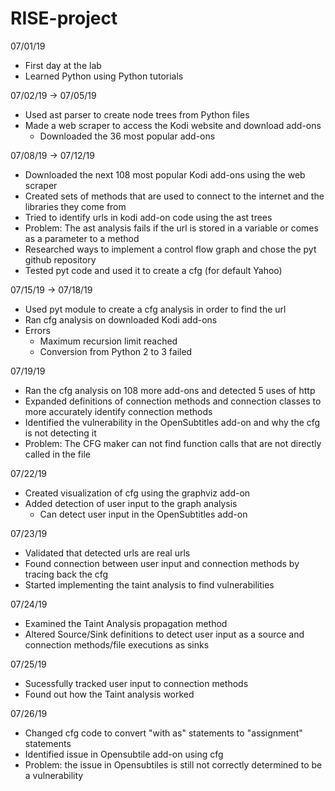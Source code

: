 # RISE-project
07/01/19
- First day at the lab
- Learned Python using Python tutorials

07/02/19 -> 07/05/19
- Used ast parser to create node trees from Python files
- Made a web scraper to access the Kodi website and download add-ons
  - Downloaded the 36 most popular add-ons
  
07/08/19 -> 07/12/19
- Downloaded the next 108 most popular Kodi add-ons using the web scraper
- Created sets of methods that are used to connect to the internet and the libraries they come from
- Tried to identify urls in kodi add-on code using the ast trees
- Problem: The ast analysis fails if the url is stored in a variable or comes as a parameter to a method
- Researched ways to implement a control flow graph and chose the pyt github repository
- Tested pyt code and used it to create a cfg (for default Yahoo)
  
07/15/19 -> 07/18/19
- Used pyt module to create a cfg analysis in order to find the url
- Ran cfg analysis on downloaded Kodi add-ons
- Errors
  - Maximum recursion limit reached
  - Conversion from Python 2 to 3 failed

07/19/19
- Ran the cfg analysis on 108 more add-ons and detected 5 uses of http
- Expanded definitions of connection methods and connection classes to more accurately identify connection methods
- Identified the vulnerability in the OpenSubtitles add-on and why the cfg is not detecting it
- Problem: The CFG maker can not find function calls that are not directly called in the file

07/22/19
- Created visualization of cfg using the graphviz add-on
- Added detection of user input to the graph analysis
  - Can detect user input in the OpenSubtitles add-on

07/23/19
- Validated that detected urls are real urls
- Found connection between user input and connection methods by tracing back the cfg
- Started implementing the taint analysis to find vulnerabilities

07/24/19
- Examined the Taint Analysis propagation method
- Altered Source/Sink definitions to detect user input as a source and connection methods/file executions as sinks

07/25/19
- Sucessfully tracked user input to connection methods
- Found out how the Taint analysis worked

07/26/19
- Changed cfg code to convert "with as" statements to "assignment" statements
- Identified issue in Opensubtile add-on using cfg
- Problem: the issue in Opensubtiles is still not correctly determined to be a vulnerability


